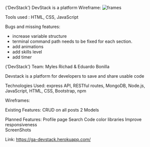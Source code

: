 {‘DevStack’}
DevStack is a platform 
Wireframe:
![frames](images/Untitled@3x.png)
 
Tools used : HTML, CSS, JavaScript
 
Bugs and missing features:
 - increase variable structure
 - terminal command path needs to be fixed for each section.
 - add animations
 - add skills level
 - add timer
 

{‘DevStack’}
Team: Myles Richad & Eduardo Bonilla

Devstack is a platform for developers to save and share usable code

Technologies Used: express API, RESTful routes, MongoDB, Node.js, JavaScript, HTML, CSS, Bootstrap, npm 

Wireframes: 




Existing Features: 
CRUD on all posts 
2 Models 


Planned Features:
Profile page 
Search 
Code color libraries
Improve responsiveness  
ScreenShots

Link:
https://ga-devstack.herokuapp.com/


 
